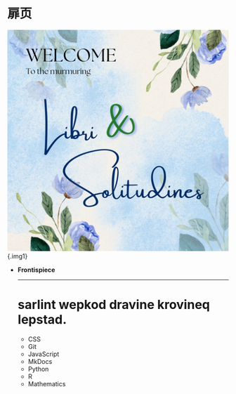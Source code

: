 # 扉页

<div class="grid cards" markdown>

![碎碎念](./To%20the%20murmuring.png){.img1}

- __Frontispiece__

    ---

    # sarlint wepkod dravine krovineq lepstad.

    - CSS  
    - Git  
    - JavaScript  
    - MkDocs  
    - Python  
    - R  
    - Mathematics

</div>

